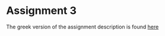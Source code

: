 # Assignment 3
The greek version of the assignment description is found [here](https://github.com/dmst-algorithms-course/assignment-2019-3/blob/master/assignment_2019_3.ipynb)
